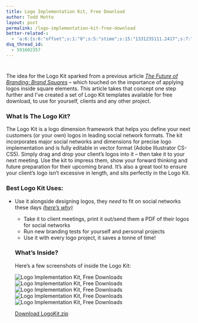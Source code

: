```yaml
---
title: Logo Implementation Kit, Free Download
author: Todd Motto
layout: post
permalink: /logo-implementation-kit-free-download
better-related-:
  - 'a:6:{s:6:"offset";s:1:"0";s:5:"stime";s:15:"1331235111.2417";s:7:"queries";s:1:"9";i:508;a:11:{i:503;s:15:"23.324775695801";i:500;s:15:"19.901145935059";i:459;s:14:"14.87758731842";i:424;s:15:"14.681338310242";i:377;s:15:"21.164432525635";i:356;s:15:"47.468137447651";i:301;s:14:"18.25880241394";i:218;s:15:"44.254219055176";i:182;s:15:"68.017234508808";i:69;s:15:"111.11454658834";i:126;s:15:"12.573654174805";}s:5:"etime";s:15:"1331235111.2671";s:5:"ctime";s:10:"1331235111";}'
dsq_thread_id:
  - 591602357
---
```

# 

The idea for the Logo Kit sparked from a previous article [*The Future of Branding: Brand Squares*][1] – which touched on the importance of applying logos inside square elements. This article takes that concept one step further and I’ve created a set of Logo Kit templates available for free download, to use for yourself, clients and any other project.

 [1]: http://www.toddmotto.com/the-future-of-branding-brand-squares

### What Is The Logo Kit?

The Logo Kit is a logo dimension framework that helps you define your next customers (or your own) logos in leading social network formats. The kit incorporates major social networks and dimensions for precise logo implementation and is fully editable in vector format (Adobe Illustrator CS-CS5). Simply drag and drop your client’s logos into it – then take it to your next meeting. Use the kit to impress them, show your forward thinking and future preparation for their upcoming brand. It’s also a great tool to ensure your client’s logo isn’t excessive in length, and sits perfectly in the Logo Kit.

### Best Logo Kit Uses:

*   Use it alongside designing logos, they *need* to fit on social networks these days [*(here’s why)*][1] 
    *   Take it to client meetings, print it out/send them a PDF of their logos for social networks
    *   Run new branding tests for yourself and personal projects
    *   Use it with every logo project, it saves a tonne of time! 
    ### What’s Inside?
    
    Here’s a few screenshots of inside the Logo Kit:
    
    ![Logo Implementation Kit, Free Downloads][2]  
    ![Logo Implementation Kit, Free Downloads][3]  
    ![Logo Implementation Kit, Free Downloads][4]  
    ![Logo Implementation Kit, Free Downloads][5]  
    ![Logo Implementation Kit, Free Downloads][6]
    
    [Download LogoKit.zip][7]

 [2]: http://dev.toddmotto.com/wp-content/uploads/2012/02/logo-kit-twitter.jpg
 [3]: http://dev.toddmotto.com/wp-content/uploads/2012/02/logo-kit-facebook.jpg
 [4]: http://dev.toddmotto.com/wp-content/uploads/2012/02/logo-kit-google-plus.jpg
 [5]: http://dev.toddmotto.com/wp-content/uploads/2012/02/logo-kit-linkedin.jpg
 [6]: http://dev.toddmotto.com/wp-content/uploads/2012/02/logo-kit-extras.jpg
 [7]: /labs/LogoKit.zip